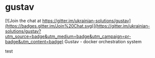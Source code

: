 # gustav

[![Join the chat at https://gitter.im/ukrainian-solutions/gustav](https://badges.gitter.im/Join%20Chat.svg)](https://gitter.im/ukrainian-solutions/gustav?utm_source=badge&utm_medium=badge&utm_campaign=pr-badge&utm_content=badge)
Gustav - docker orchestration system

test
